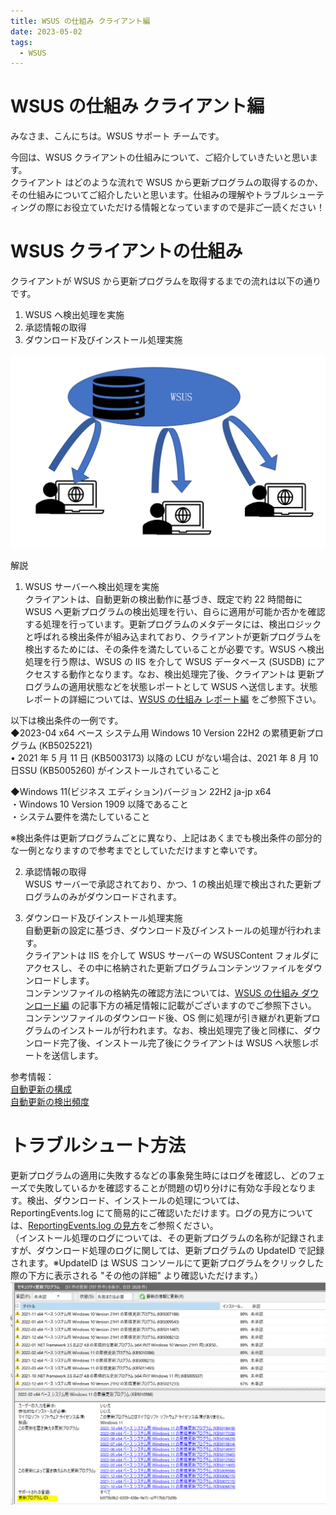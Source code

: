 ```yaml
---
title: WSUS の仕組み クライアント編
date: 2023-05-02
tags:
  - WSUS
---
```


# WSUS の仕組み クライアント編
みなさま、こんにちは。WSUS サポート チームです。

今回は、WSUS クライアントの仕組みについて、ご紹介していきたいと思います。  
クライアント はどのような流れで WSUS から更新プログラムの取得するのか、その仕組みについてご紹介したいと思います。仕組みの理解やトラブルシューティングの際にお役立ていただける情報となっていますので是非ご一読ください！  

# WSUS クライアントの仕組み  

クライアントが WSUS から更新プログラムを取得するまでの流れは以下の通りです。
1. WSUS へ検出処理を実施  
2. 承認情報の取得  
3. ダウンロード及びインストール処理実施  

![](2023-05-02_01/2023-05-02_01_1.png)

解説

1. WSUS サーバーへ検出処理を実施  
クライアントは、自動更新の検出動作に基づき、既定で約 22 時間毎に WSUS へ更新プログラムの検出処理を行い、自らに適用が可能か否かを確認する処理を行っています。更新プログラムのメタデータには、検出ロジックと呼ばれる検出条件が組み込まれており、クライアントが更新プログラムを検出するためには、その条件を満たしていることが必要です。WSUS へ検出処理を行う際は、WSUS の IIS を介して WSUS データベース (SUSDB) にアクセスする動作となります。なお、検出処理完了後、クライアントは 更新プログラムの適用状態などを状態レポートとして WSUS へ送信します。状態レポートの詳細については、[WSUS の仕組み レポート編](https://jpmem.github.io/blog/wsus/2022-07-07_01/)  をご参照下さい。

以下は検出条件の一例です。  
◆2023-04 x64 ベース システム用 Windows 10 Version 22H2 の累積更新プログラム (KB5025221)  
•	2021 年 5 月 11 日 (KB5003173) 以降の LCU がない場合は、2021 年 8 月 10 日SSU (KB5005260) がインストールされていること  

◆Windows 11(ビジネス エディション)バージョン 22H2 ja-jp x64  
・Windows 10 Version 1909 以降であること  
・システム要件を満たしていること  

※検出条件は更新プログラムごとに異なり、上記はあくまでも検出条件の部分的な一例となりますので参考までとしていただけますと幸いです。

2. 承認情報の取得  
WSUS サーバーで承認されており、かつ、1 の検出処理で検出された更新プログラムのみがダウンロードされます。

3. ダウンロード及びインストール処理実施  
自動更新の設定に基づき、ダウンロード及びインストールの処理が行われます。  
クライアントは IIS を介して WSUS サーバーの WSUSContent フォルダにアクセスし、その中に格納された更新プログラムコンテンツファイルをダウンロードします。  
コンテンツファイルの格納先の確認方法については、[WSUS の仕組み ダウンロード編](https://jpmem.github.io/blog/wsus/2022-06-06_01/)  の記事下方の補足情報に記載がございますのでご参照下さい。  
コンテンツファイルのダウンロード後、OS 側に処理が引き継がれ更新プログラムのインストールが行われます。なお、検出処理完了後と同様に、ダウンロード完了後、インストール完了後にクライアントは WSUS へ状態レポートを送信します。

参考情報：  
[自動更新の構成](https://learn.microsoft.com/ja-jp/windows-server/administration/windows-server-update-services/deploy/4-configure-group-policy-settings-for-automatic-updates#configure-automatic-updates)  
[自動更新の検出頻度](https://learn.microsoft.com/ja-jp/windows-server/administration/windows-server-update-services/deploy/4-configure-group-policy-settings-for-automatic-updates#automatic-updates-detection-frequency)


# トラブルシュート方法 
更新プログラムの適用に失敗するなどの事象発生時にはログを確認し、どのフェーズで失敗しているかを確認することが問題の切り分けに有効な手段となります。検出、ダウンロード、インストールの処理については、ReportingEvents.log にて簡易的にご確認いただけます。ログの見方については、[ReportingEvents.log の見方](https://jpmem.github.io/blog/wsus/2018-02-02_01/)をご参照ください。  
（インストール処理のログについては、その更新プログラムの名称が記録されますが、ダウンロード処理のログに関しては、更新プログラムの UpdateID で記録されます。※UpdateID は WSUS コンソールにて更新プログラムをクリックした際の下方に表示される "その他の詳細" より確認いただけます。）
![](2023-05-02_01/2023-05-02_01_2.png)

